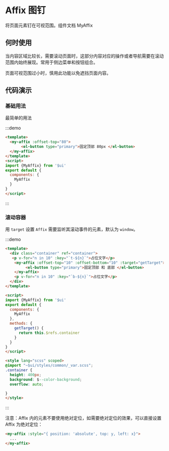 # Affix 图钉

将页面元素钉在可视范围。组件文档 <api-link href="components/my-affix">MyAffix</api-link>

## 何时使用

当内容区域比较长，需要滚动页面时，这部分内容对应的操作或者导航需要在滚动范围内始终展现。常用于侧边菜单和按钮组合。

页面可视范围过小时，慎用此功能以免遮挡页面内容。

## 代码演示

### 基础用法

最简单的用法

:::demo
```html
<template>
  <my-affix :offset-top="80">
       <el-button type="primary">固定顶部 80px </el-button>
  </my-affix>
</template>
<script>
import {MyAffix} from '$ui'
export default {
  components: {
    MyAffix
  }
}
</script>

```
:::

### 滚动容器

用 `target` 设置 `Affix` 需要监听其滚动事件的元素，默认为 `window`。

:::demo
```html
<template>
  <div class="container" ref="container">
   <p v-for="n in 10" :key="`t-${n}`">占位文字</p>
    <my-affix :offset-top="10" :offset-bottom="10" :target="getTarget">
         <el-button type="primary">固定顶部 和 底部 </el-button>
    </my-affix>
    <p v-for="n in 10" :key="`b-${n}`">占位文字</p>
  </div>
</template>

<script>
import {MyAffix} from '$ui'
export default {
  components: {
    MyAffix
  },
  methods: {
    getTarget() {
      return this.$refs.container
    }
  }
}
</script>

<style lang="scss" scoped>
@import "~$ui/styles/common/_var.scss";
.container {
  height: 400px;
  background: $--color-background;
  overflow: auto;

}
</style>

```
:::

注意：Affix 内的元素不要使用绝对定位，如需要绝对定位的效果，可以直接设置 Affix 为绝对定位：

```html
<my-affix :style="{ position: 'absolute', top: y, left: x}">
  ...
</my-affix>
```
